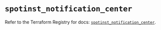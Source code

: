 # `spotinst_notification_center`

Refer to the Terraform Registry for docs: [`spotinst_notification_center`](https://registry.terraform.io/providers/spotinst/spotinst/1.222.1/docs/resources/notification_center).
